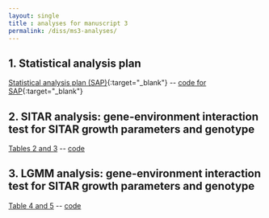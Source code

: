 ```yaml
---
layout: single
title : analyses for manuscript 3
permalink: /diss/ms3-analyses/
---
```


## 1. Statistical analysis plan

[Statistical analysis plan (SAP)](../../unc-dissertation-markdown-p2/includes/scripts/paper3/sap3.html){:target="_blank"} -- [code for SAP](../../unc-dissertation-markdown-p2/includes/scripts/paper3/sap3.Rmd){:target="_blank"}

## 2. SITAR analysis: gene-environment interaction test for SITAR growth parameters and genotype

[Tables 2 and 3](../../unc-dissertation-markdown-p2/includes/scripts/paper3/table2.html) -- [code](../../unc-dissertation-markdown-p2/includes/scripts/paper3/table2.Rmd)


## 3. LGMM analysis: gene-environment interaction test for SITAR growth parameters and genotype

[Table 4 and 5](../../unc-dissertation-markdown-p2/includes/scripts/paper3/table4.html) -- [code](../../unc-dissertation-markdown-p2/includes/scripts/paper3/table4.Rmd)


